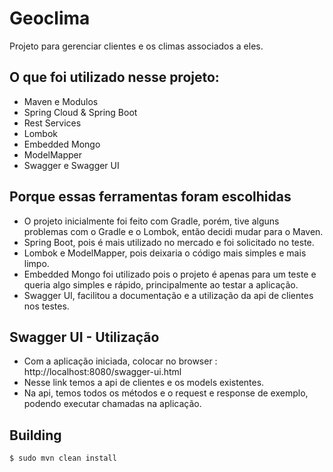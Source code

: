 # Geoclima

Projeto para gerenciar clientes e os climas associados a eles.

## O que foi utilizado nesse projeto:
* Maven e Modulos
* Spring Cloud & Spring Boot
* Rest Services
* Lombok
* Embedded Mongo
* ModelMapper
* Swagger e Swagger UI


## Porque essas ferramentas foram escolhidas

* O projeto inicialmente foi feito com Gradle, porém, tive alguns problemas com o Gradle e o Lombok, então decidi mudar para o Maven.
* Spring Boot, pois é mais utilizado no mercado e foi solicitado no teste.
* Lombok e ModelMapper, pois deixaria o código mais simples e mais limpo.
* Embedded Mongo foi utilizado pois o projeto é apenas para um teste e queria algo simples e rápido, principalmente ao testar a aplicação.
* Swagger UI, facilitou a documentação e a utilização da api de clientes nos testes.

## Swagger UI - Utilização

* Com a aplicação iniciada, colocar no browser : http://localhost:8080/swagger-ui.html
* Nesse link temos a api de clientes e os models existentes.
* Na api, temos todos os métodos e o request e response de exemplo, podendo executar chamadas na aplicação.

## Building

```bash
$ sudo mvn clean install
```
```
